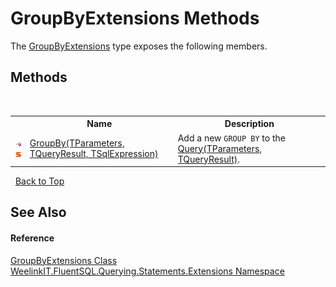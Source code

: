 # GroupByExtensions Methods
 

The <a href="1a67e021-0c58-2334-4752-59417735dc38">GroupByExtensions</a> type exposes the following members.


## Methods
&nbsp;<table><tr><th></th><th>Name</th><th>Description</th></tr><tr><td>![Public method](media/pubmethod.gif "Public method")![Static member](media/static.gif "Static member")</td><td><a href="0df76209-c0f4-6f6b-a028-123d33e45d95">GroupBy(TParameters, TQueryResult, TSqlExpression)</a></td><td>
Add a new `GROUP BY` to the <a href="82639357-28f5-d7fe-833e-926791d1bac8">Query(TParameters, TQueryResult)</a>.</td></tr></table>&nbsp;
<a href="#groupbyextensions-methods">Back to Top</a>

## See Also


#### Reference
<a href="1a67e021-0c58-2334-4752-59417735dc38">GroupByExtensions Class</a><br /><a href="177c9a6d-318f-ac8a-07a6-73d6eee6ff0b">WeelinkIT.FluentSQL.Querying.Statements.Extensions Namespace</a><br />